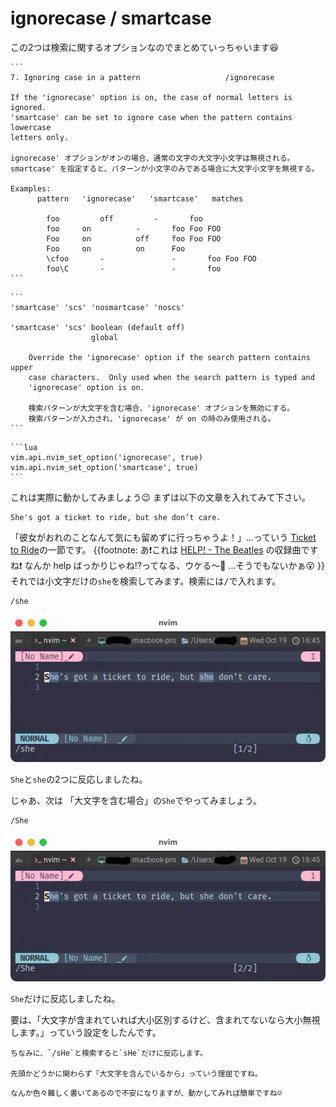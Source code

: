 # ignorecase / smartcase

この2つは検索に関するオプションなのでまとめていっちゃいます😆

~~~admonish info title=":h ignorecase"
```
7. Ignoring case in a pattern					/ignorecase

If the 'ignorecase' option is on, the case of normal letters is ignored.
'smartcase' can be set to ignore case when the pattern contains lowercase
letters only.

ignorecase' オプションがオンの場合、通常の文字の大文字小文字は無視される。
smartcase' を指定すると、パターンが小文字のみである場合に大文字小文字を無視する。

Examples:
      pattern	'ignorecase'   'smartcase'   matches  

    	foo         off		    -	    foo
	    foo	    on		    -	    foo Foo FOO
	    Foo	    on		    off	    foo Foo FOO
	    Foo	    on		    on	    Foo
	    \cfoo	    -	            -	    foo Foo FOO
	    foo\C	    -	            -	    foo
```
~~~

~~~admonish info title=":h smartcase"
```
'smartcase' 'scs' 'nosmartcase' 'noscs'

'smartcase' 'scs' boolean (default off)
			      global

    Override the 'ignorecase' option if the search pattern contains upper
    case characters.  Only used when the search pattern is typed and
    'ignorecase' option is on. 

    検索パターンが大文字を含む場合、'ignorecase' オプションを無効にする。
    検索パターンが入力され、'ignorecase' が on の時のみ使用される。
```
~~~

~~~admonish example title="options.lua"
```lua
vim.api.nvim_set_option('ignorecase', true)
vim.api.nvim_set_option('smartcase', true)
```
~~~

これは実際に動かしてみましょう😉 まずは以下の文章を入れてみて下さい。

```admonish abstract title="文章例"
She's got a ticket to ride, but she don’t care.
```

「彼女がおれのことなんて気にも留めずに行っちゃうよ！」...っていう
[Ticket to Ride](https://en.wikipedia.org/wiki/Ticket_to_Ride_(song))の一節です。
{{footnote:
あ❗これは [HELP! - The Beatles](https://en.wikipedia.org/wiki/Help!) の収録曲ですね❗
なんか help ばっかりじゃね⁉️ってなる、ウケる〜🤣 ...そうでもないかぁ😮
}}
それでは小文字だけの`she`を検索してみます。検索には<kbd>/</kbd>で入れます。

```
/she
```
![search-she1](img/search-she1.webp)

`She`と`she`の2つに反応しましたね。

じゃあ、次は 「大文字を含む場合」の`She`でやってみましょう。

```
/She
```
![search-she1](img/search-she2.webp)

`She`だけに反応しましたね。

要は、「大文字が含まれていれば大小区別するけど、含まれてないなら大小無視します。」っていう設定をしたんです。

```admonish note
ちなみに、`/sHe`と検索すると`sHe`だけに反応します。

先頭かどうかに関わらず「大文字を含んでいるから」っていう理屈ですね。
```

```admonish success
なんか色々難しく書いてあるので不安になりますが、動かしてみれば簡単ですね☺️
```
